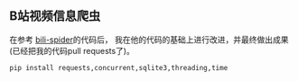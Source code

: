## B站视频信息爬虫

在参考 [bili-spider](https://github.com/chenjiandongx/bili-spider)的代码后，
我在他的代码的基础上进行改进，并最终做出成果(已经把我的代码pull requests了)。



```python
pip install requests,concurrent,sqlite3,threading,time
```

